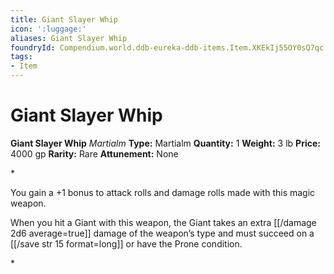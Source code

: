 ```yaml
---
title: Giant Slayer Whip
icon: ':luggage:'
aliases: Giant Slayer Whip
foundryId: Compendium.world.ddb-eureka-ddb-items.Item.XKEkIj55OY0sQ7qc
tags:
- Item
---
```


# Giant Slayer Whip

**Giant Slayer Whip**
_Martialm_
**Type:** Martialm
**Quantity:** 1
**Weight:** 3 lb
**Price:** 4000 gp
**Rarity:** Rare
**Attunement:** None

*<p>You gain a +1 bonus to attack rolls and damage rolls made with this magic weapon.

When you hit a Giant with this weapon, the Giant takes an extra  [[/damage 2d6 average=true]] damage of the weapon’s type and must succeed on a [[/save str 15 format=long]] or have the Prone condition.</p>*